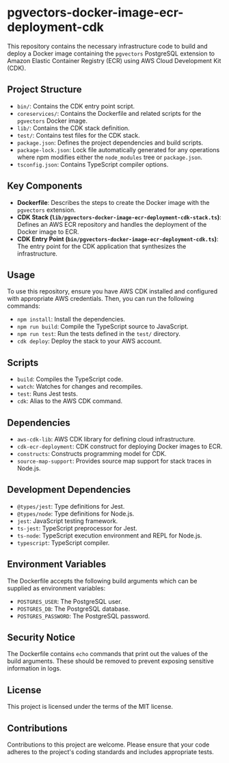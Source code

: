 # pgvectors-docker-image-ecr-deployment-cdk

This repository contains the necessary infrastructure code to build and deploy a Docker image containing the `pgvectors` PostgreSQL extension to Amazon Elastic Container Registry (ECR) using AWS Cloud Development Kit (CDK).

## Project Structure

- `bin/`: Contains the CDK entry point script.
- `coreservices/`: Contains the Dockerfile and related scripts for the `pgvectors` Docker image.
- `lib/`: Contains the CDK stack definition.
- `test/`: Contains test files for the CDK stack.
- `package.json`: Defines the project dependencies and build scripts.
- `package-lock.json`: Lock file automatically generated for any operations where npm modifies either the `node_modules` tree or `package.json`.
- `tsconfig.json`: Contains TypeScript compiler options.

## Key Components

- **Dockerfile**: Describes the steps to create the Docker image with the `pgvectors` extension.
- **CDK Stack (`lib/pgvectors-docker-image-ecr-deployment-cdk-stack.ts`)**: Defines an AWS ECR repository and handles the deployment of the Docker image to ECR.
- **CDK Entry Point (`bin/pgvectors-docker-image-ecr-deployment-cdk.ts`)**: The entry point for the CDK application that synthesizes the infrastructure.

## Usage

To use this repository, ensure you have AWS CDK installed and configured with appropriate AWS credentials. Then, you can run the following commands:

- `npm install`: Install the dependencies.
- `npm run build`: Compile the TypeScript source to JavaScript.
- `npm run test`: Run the tests defined in the `test/` directory.
- `cdk deploy`: Deploy the stack to your AWS account.

## Scripts

- `build`: Compiles the TypeScript code.
- `watch`: Watches for changes and recompiles.
- `test`: Runs Jest tests.
- `cdk`: Alias to the AWS CDK command.

## Dependencies

- `aws-cdk-lib`: AWS CDK library for defining cloud infrastructure.
- `cdk-ecr-deployment`: CDK construct for deploying Docker images to ECR.
- `constructs`: Constructs programming model for CDK.
- `source-map-support`: Provides source map support for stack traces in Node.js.

## Development Dependencies

- `@types/jest`: Type definitions for Jest.
- `@types/node`: Type definitions for Node.js.
- `jest`: JavaScript testing framework.
- `ts-jest`: TypeScript preprocessor for Jest.
- `ts-node`: TypeScript execution environment and REPL for Node.js.
- `typescript`: TypeScript compiler.

## Environment Variables

The Dockerfile accepts the following build arguments which can be supplied as environment variables:

- `POSTGRES_USER`: The PostgreSQL user.
- `POSTGRES_DB`: The PostgreSQL database.
- `POSTGRES_PASSWORD`: The PostgreSQL password.

## Security Notice

The Dockerfile contains `echo` commands that print out the values of the build arguments. These should be removed to prevent exposing sensitive information in logs.

## License

This project is licensed under the terms of the MIT license.

## Contributions

Contributions to this project are welcome. Please ensure that your code adheres to the project's coding standards and includes appropriate tests.
